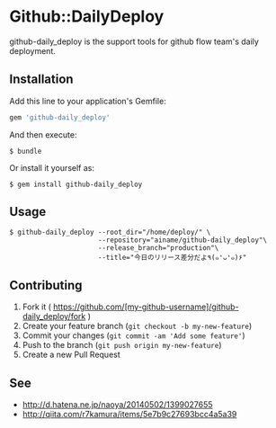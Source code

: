 # Github::DailyDeploy

github-daily_deploy is the support tools for github flow team's daily deployment.

## Installation

Add this line to your application's Gemfile:

```ruby
gem 'github-daily_deploy'
```

And then execute:

    $ bundle

Or install it yourself as:

    $ gem install github-daily_deploy

## Usage

```
$ github-daily_deploy --root_dir="/home/deploy/" \
                      --repository="ainame/github-daily_deploy"\
                      --release_branch="production"\
                      --title="今日のリリース差分だよ٩(๑❛ᴗ❛๑)۶"
```

## Contributing

1. Fork it ( https://github.com/[my-github-username]/github-daily_deploy/fork )
2. Create your feature branch (`git checkout -b my-new-feature`)
3. Commit your changes (`git commit -am 'Add some feature'`)
4. Push to the branch (`git push origin my-new-feature`)
5. Create a new Pull Request

## See

* http://d.hatena.ne.jp/naoya/20140502/1399027655
* http://qiita.com/r7kamura/items/5e7b9c27693bcc4a5a39

